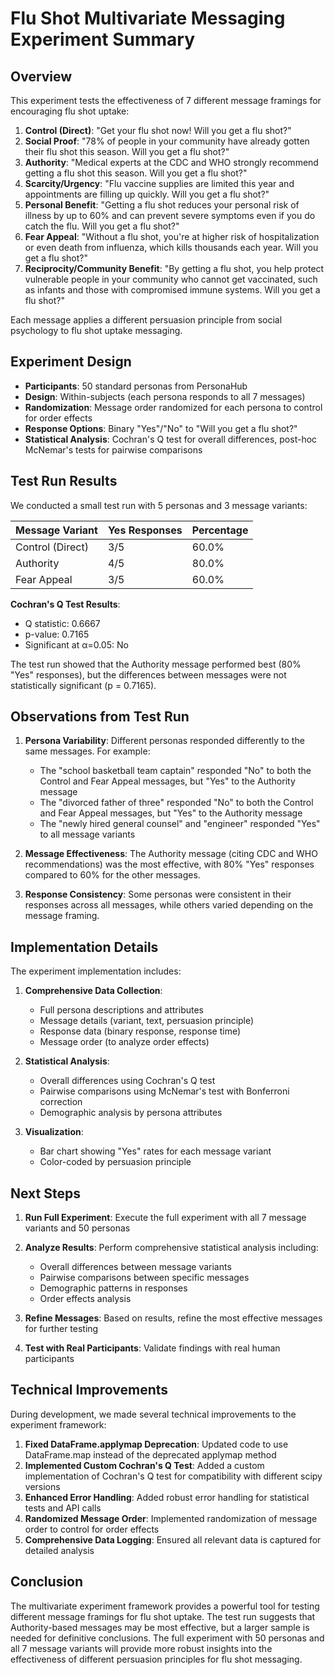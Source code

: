 # Flu Shot Multivariate Messaging Experiment Summary

## Overview

This experiment tests the effectiveness of 7 different message framings for encouraging flu shot uptake:

1. **Control (Direct)**: "Get your flu shot now! Will you get a flu shot?"
2. **Social Proof**: "78% of people in your community have already gotten their flu shot this season. Will you get a flu shot?"
3. **Authority**: "Medical experts at the CDC and WHO strongly recommend getting a flu shot this season. Will you get a flu shot?"
4. **Scarcity/Urgency**: "Flu vaccine supplies are limited this year and appointments are filling up quickly. Will you get a flu shot?"
5. **Personal Benefit**: "Getting a flu shot reduces your personal risk of illness by up to 60% and can prevent severe symptoms even if you do catch the flu. Will you get a flu shot?"
6. **Fear Appeal**: "Without a flu shot, you're at higher risk of hospitalization or even death from influenza, which kills thousands each year. Will you get a flu shot?"
7. **Reciprocity/Community Benefit**: "By getting a flu shot, you help protect vulnerable people in your community who cannot get vaccinated, such as infants and those with compromised immune systems. Will you get a flu shot?"

Each message applies a different persuasion principle from social psychology to flu shot uptake messaging.

## Experiment Design

- **Participants**: 50 standard personas from PersonaHub
- **Design**: Within-subjects (each persona responds to all 7 messages)
- **Randomization**: Message order randomized for each persona to control for order effects
- **Response Options**: Binary "Yes"/"No" to "Will you get a flu shot?"
- **Statistical Analysis**: Cochran's Q test for overall differences, post-hoc McNemar's tests for pairwise comparisons

## Test Run Results

We conducted a small test run with 5 personas and 3 message variants:

| Message Variant | Yes Responses | Percentage |
|----------------|---------------|------------|
| Control (Direct) | 3/5 | 60.0% |
| Authority | 4/5 | 80.0% |
| Fear Appeal | 3/5 | 60.0% |

**Cochran's Q Test Results**:
- Q statistic: 0.6667
- p-value: 0.7165
- Significant at α=0.05: No

The test run showed that the Authority message performed best (80% "Yes" responses), but the differences between messages were not statistically significant (p = 0.7165).

## Observations from Test Run

1. **Persona Variability**: Different personas responded differently to the same messages. For example:
   - The "school basketball team captain" responded "No" to both the Control and Fear Appeal messages, but "Yes" to the Authority message
   - The "divorced father of three" responded "No" to both the Control and Fear Appeal messages, but "Yes" to the Authority message
   - The "newly hired general counsel" and "engineer" responded "Yes" to all message variants

2. **Message Effectiveness**: The Authority message (citing CDC and WHO recommendations) was the most effective, with 80% "Yes" responses compared to 60% for the other messages.

3. **Response Consistency**: Some personas were consistent in their responses across all messages, while others varied depending on the message framing.

## Implementation Details

The experiment implementation includes:

1. **Comprehensive Data Collection**:
   - Full persona descriptions and attributes
   - Message details (variant, text, persuasion principle)
   - Response data (binary response, response time)
   - Message order (to analyze order effects)

2. **Statistical Analysis**:
   - Overall differences using Cochran's Q test
   - Pairwise comparisons using McNemar's test with Bonferroni correction
   - Demographic analysis by persona attributes

3. **Visualization**:
   - Bar chart showing "Yes" rates for each message variant
   - Color-coded by persuasion principle

## Next Steps

1. **Run Full Experiment**: Execute the full experiment with all 7 message variants and 50 personas
2. **Analyze Results**: Perform comprehensive statistical analysis including:
   - Overall differences between message variants
   - Pairwise comparisons between specific messages
   - Demographic patterns in responses
   - Order effects analysis

3. **Refine Messages**: Based on results, refine the most effective messages for further testing
4. **Test with Real Participants**: Validate findings with real human participants

## Technical Improvements

During development, we made several technical improvements to the experiment framework:

1. **Fixed DataFrame.applymap Deprecation**: Updated code to use DataFrame.map instead of the deprecated applymap method
2. **Implemented Custom Cochran's Q Test**: Added a custom implementation of Cochran's Q test for compatibility with different scipy versions
3. **Enhanced Error Handling**: Added robust error handling for statistical tests and API calls
4. **Randomized Message Order**: Implemented randomization of message order to control for order effects
5. **Comprehensive Data Logging**: Ensured all relevant data is captured for detailed analysis

## Conclusion

The multivariate experiment framework provides a powerful tool for testing different message framings for flu shot uptake. The test run suggests that Authority-based messages may be most effective, but a larger sample is needed for definitive conclusions. The full experiment with 50 personas and all 7 message variants will provide more robust insights into the effectiveness of different persuasion principles for flu shot messaging.
